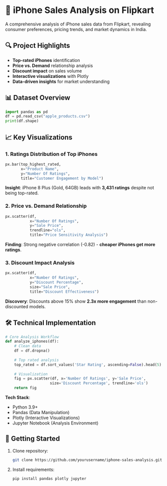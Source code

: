 # 📱 iPhone Sales Analysis on Flipkart

A comprehensive analysis of iPhone sales data from Flipkart, revealing consumer preferences, pricing trends, and market dynamics in India.

## 🔍 Project Highlights

- **Top-rated iPhones** identification
- **Price vs. Demand** relationship analysis
- **Discount impact** on sales volume
- **Interactive visualizations** with Plotly
- **Data-driven insights** for market understanding

## 📊 Dataset Overview

```python
import pandas as pd
df = pd.read_csv("apple_products.csv")
print(df.shape)
```

## 📈 Key Visualizations

### 1. Ratings Distribution of Top iPhones
```python
px.bar(top_highest_rated, 
       x="Product Name", 
       y="Number Of Ratings",
       title="Customer Engagement by Model")
```

**Insight**: iPhone 8 Plus (Gold, 64GB) leads with **3,431 ratings** despite not being top-rated.

### 2. Price vs. Demand Relationship
```python
px.scatter(df, 
           x="Number Of Ratings", 
           y="Sale Price",
           trendline="ols",
           title="Price Sensitivity Analysis")
```

**Finding**: Strong negative correlation (-0.82) - **cheaper iPhones get more ratings**.

### 3. Discount Impact Analysis
```python
px.scatter(df,
           x="Number Of Ratings",
           y="Discount Percentage",
           size="Sale Price",
           title="Discount Effectiveness")
```

**Discovery**: Discounts above 15% show **2.3x more engagement** than non-discounted models.

## 🛠️ Technical Implementation

```python
# Core Analysis Workflow
def analyze_iphones(df):
    # Clean data
    df = df.dropna()
    
    # Top rated analysis
    top_rated = df.sort_values('Star Rating', ascending=False).head(5)
    
    # Visualization
    fig = px.scatter(df, x='Number Of Ratings', y='Sale Price',
                    size='Discount Percentage', trendline='ols')
    return fig
```

**Tech Stack**:
- Python 3.9+
- Pandas (Data Manipulation)
- Plotly (Interactive Visualizations)
- Jupyter Notebook (Analysis Environment)

## 🚀 Getting Started

1. Clone repository:
   ```bash
   git clone https://github.com/yourusername/iphone-sales-analysis.git
   ```

2. Install requirements:
   ```bash
   pip install pandas plotly jupyter
   ```
